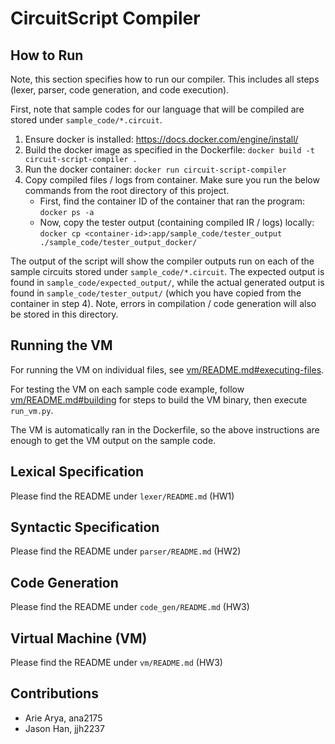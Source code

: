 # CircuitScript Compiler

## How to Run

Note, this section specifies how to run our compiler. This includes all steps (lexer, parser, code generation, and code execution).

First, note that sample codes for our language that will be compiled are stored under `sample_code/*.circuit`.

1. Ensure docker is installed: https://docs.docker.com/engine/install/
2. Build the docker image as specified in the Dockerfile: `docker build -t circuit-script-compiler .`
3. Run the docker container: `docker run circuit-script-compiler`
4. Copy compiled files / logs from container. Make sure you run the below commands from the root directory of this project.
   - First, find the container ID of the container that ran the program: `docker ps -a`
   - Now, copy the tester output (containing compiled IR / logs) locally: `docker cp <container-id>:app/sample_code/tester_output ./sample_code/tester_output_docker/`

The output of the script will show the compiler outputs run on each of the sample circuits stored under `sample_code/*.circuit`. The expected output is found in `sample_code/expected_output/`, while the actual generated output is found in `sample_code/tester_output/` (which you have copied from the container in step 4). Note, errors in compilation / code generation will also be stored in this directory.

## Running the VM

For running the VM on individual files, see [vm/README.md#executing-files](vm/README.md#executing-files).

For testing the VM on each sample code example, follow [vm/README.md#building](vm/README.md#building) for steps to build the VM binary, then execute `run_vm.py`.

The VM is automatically ran in the Dockerfile, so the above instructions are enough to get the VM output on the sample code.

## Lexical Specification

Please find the README under `lexer/README.md` (HW1)

## Syntactic Specification

Please find the README under `parser/README.md` (HW2)

## Code Generation

Please find the README under `code_gen/README.md` (HW3)

## Virtual Machine (VM)

Please find the README under `vm/README.md` (HW3)

## Contributions

- Arie Arya, ana2175
- Jason Han, jjh2237
